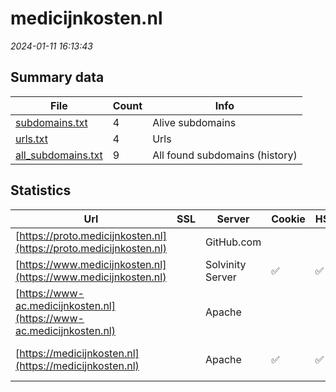 # medicijnkosten.nl
*2024-01-11 16:13:43*
## Summary data
| File       | Count | Info |
|------------|-------|------|
|[subdomains.txt](/data/medicijnkosten.nl/subdomains.txt)|4|Alive subdomains|
|[urls.txt](/data/medicijnkosten.nl/urls.txt)|4|Urls|
|[all_subdomains.txt](/data/medicijnkosten.nl/all_subdomains.txt)|9|All found subdomains (history)|
## Statistics
| Url | SSL | Server | Cookie | HSTS | CSP | XFO | XXP | RP | Tech |Title |
|------------|-------|------|------|------|------|------|------|------|------|------|
|[https://proto.medicijnkosten.nl](https://proto.medicijnkosten.nl)| |GitHub.com| | | | | |:white_check_mark: |Fastly GitHub Pa...|Medicijnkosten.n...|
|[https://www.medicijnkosten.nl](https://www.medicijnkosten.nl)| |Solvinity Server|:white_check_mark: |:white_check_mark: |:warning: | |:white_check_mark: |:white_check_mark: |Bloomreach HSTS|Medicijnkosten.n...|
|[https://www-ac.medicijnkosten.nl](https://www-ac.medicijnkosten.nl)| |Apache| | | | | |:white_check_mark: |Apache HTTP Serv...|401 Unauthorized|
|[https://medicijnkosten.nl](https://medicijnkosten.nl)| |Apache|:white_check_mark: |:white_check_mark: |:warning: | |:white_check_mark: |:white_check_mark: |Apache HTTP Serv...|301 Moved Perman...|